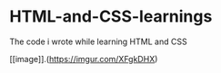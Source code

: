 # HTML-and-CSS-learnings
The code i wrote while learning HTML and CSS

[[image]].(https://imgur.com/XFgkDHX)
